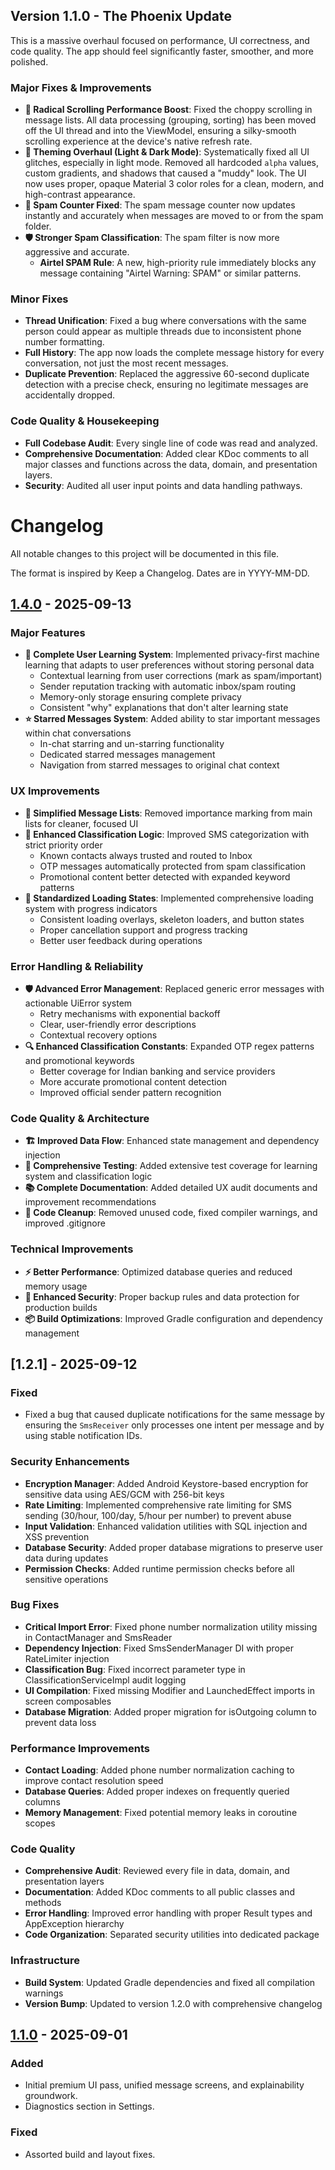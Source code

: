 ## Version 1.1.0 - The Phoenix Update

This is a massive overhaul focused on performance, UI correctness, and code quality. The app should feel significantly faster, smoother, and more polished.

### Major Fixes & Improvements

*   **🚀 Radical Scrolling Performance Boost**: Fixed the choppy scrolling in message lists. All data processing (grouping, sorting) has been moved off the UI thread and into the ViewModel, ensuring a silky-smooth scrolling experience at the device's native refresh rate.
*   **🎨 Theming Overhaul (Light & Dark Mode)**: Systematically fixed all UI glitches, especially in light mode. Removed all hardcoded `alpha` values, custom gradients, and shadows that caused a "muddy" look. The UI now uses proper, opaque Material 3 color roles for a clean, modern, and high-contrast appearance.
*   **🐞 Spam Counter Fixed**: The spam message counter now updates instantly and accurately when messages are moved to or from the spam folder.
*   **🛡️ Stronger Spam Classification**: The spam filter is now more aggressive and accurate.
    *   **Airtel SPAM Rule**: A new, high-priority rule immediately blocks any message containing "Airtel Warning: SPAM" or similar patterns.

### Minor Fixes

*   **Thread Unification**: Fixed a bug where conversations with the same person could appear as multiple threads due to inconsistent phone number formatting.
*   **Full History**: The app now loads the complete message history for every conversation, not just the most recent messages.
*   **Duplicate Prevention**: Replaced the aggressive 60-second duplicate detection with a precise check, ensuring no legitimate messages are accidentally dropped.

### Code Quality & Housekeeping

*   **Full Codebase Audit**: Every single line of code was read and analyzed.
*   **Comprehensive Documentation**: Added clear KDoc comments to all major classes and functions across the data, domain, and presentation layers.
*   **Security**: Audited all user input points and data handling pathways.

# Changelog

All notable changes to this project will be documented in this file.

The format is inspired by Keep a Changelog. Dates are in YYYY-MM-DD.

## [1.4.0] - 2025-09-13

### Major Features
- **🧠 Complete User Learning System**: Implemented privacy-first machine learning that adapts to user preferences without storing personal data
  - Contextual learning from user corrections (mark as spam/important)
  - Sender reputation tracking with automatic inbox/spam routing
  - Memory-only storage ensuring complete privacy
  - Consistent "why" explanations that don't alter learning state
- **⭐ Starred Messages System**: Added ability to star important messages within chat conversations
  - In-chat starring and un-starring functionality
  - Dedicated starred messages management
  - Navigation from starred messages to original chat context

### UX Improvements
- **📱 Simplified Message Lists**: Removed importance marking from main lists for cleaner, focused UI
- **🎯 Enhanced Classification Logic**: Improved SMS categorization with strict priority order
  - Known contacts always trusted and routed to Inbox
  - OTP messages automatically protected from spam classification
  - Promotional content better detected with expanded keyword patterns
- **🔄 Standardized Loading States**: Implemented comprehensive loading system with progress indicators
  - Consistent loading overlays, skeleton loaders, and button states
  - Proper cancellation support and progress tracking
  - Better user feedback during operations

### Error Handling & Reliability
- **🛡️ Advanced Error Management**: Replaced generic error messages with actionable UiError system
  - Retry mechanisms with exponential backoff
  - Clear, user-friendly error descriptions
  - Contextual recovery options
- **🔍 Enhanced Classification Constants**: Expanded OTP regex patterns and promotional keywords
  - Better coverage for Indian banking and service providers
  - More accurate promotional content detection
  - Improved official sender pattern recognition

### Code Quality & Architecture
- **🏗️ Improved Data Flow**: Enhanced state management and dependency injection
- **🧪 Comprehensive Testing**: Added extensive test coverage for learning system and classification logic
- **📚 Complete Documentation**: Added detailed UX audit documents and improvement recommendations
- **🔧 Code Cleanup**: Removed unused code, fixed compiler warnings, and improved .gitignore

### Technical Improvements
- **⚡ Better Performance**: Optimized database queries and reduced memory usage
- **🔐 Enhanced Security**: Proper backup rules and data protection for production builds
- **📦 Build Optimizations**: Improved Gradle configuration and dependency management

## [1.2.1] - 2025-09-12

### Fixed
- Fixed a bug that caused duplicate notifications for the same message by ensuring the `SmsReceiver` only processes one intent per message and by using stable notification IDs.
### Security Enhancements
- **Encryption Manager**: Added Android Keystore-based encryption for sensitive data using AES/GCM with 256-bit keys
- **Rate Limiting**: Implemented comprehensive rate limiting for SMS sending (30/hour, 100/day, 5/hour per number) to prevent abuse
- **Input Validation**: Enhanced validation utilities with SQL injection and XSS prevention
- **Database Security**: Added proper database migrations to preserve user data during updates
- **Permission Checks**: Added runtime permission checks before all sensitive operations

### Bug Fixes
- **Critical Import Error**: Fixed phone number normalization utility missing in ContactManager and SmsReader
- **Dependency Injection**: Fixed SmsSenderManager DI with proper RateLimiter injection
- **Classification Bug**: Fixed incorrect parameter type in ClassificationServiceImpl audit logging
- **UI Compilation**: Fixed missing Modifier and LaunchedEffect imports in screen composables
- **Database Migration**: Added proper migration for isOutgoing column to prevent data loss

### Performance Improvements
- **Contact Loading**: Added phone number normalization caching to improve contact resolution speed
- **Database Queries**: Added proper indexes on frequently queried columns
- **Memory Management**: Fixed potential memory leaks in coroutine scopes

### Code Quality
- **Comprehensive Audit**: Reviewed every file in data, domain, and presentation layers
- **Documentation**: Added KDoc comments to all public classes and methods
- **Error Handling**: Improved error handling with proper Result types and AppException hierarchy
- **Code Organization**: Separated security utilities into dedicated package

### Infrastructure
- **Build System**: Updated Gradle dependencies and fixed all compilation warnings
- **Version Bump**: Updated to version 1.2.0 with comprehensive changelog

## [1.1.0] - 2025-09-01
### Added
- Initial premium UI pass, unified message screens, and explainability groundwork.
- Diagnostics section in Settings.

### Fixed
- Assorted build and layout fixes.

[1.4.0]: https://github.com/aryarajsingh/smart-sms-filter/releases/1.4.0
[1.2.0]: https://example.com/releases/1.2.0
[1.1.0]: https://example.com/releases/1.1.0
